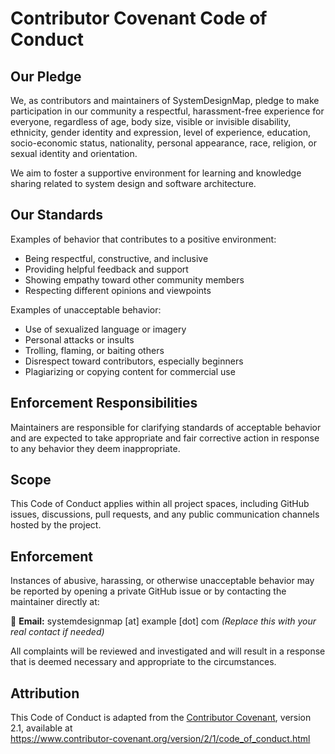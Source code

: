 # Contributor Covenant Code of Conduct

## Our Pledge

We, as contributors and maintainers of SystemDesignMap, pledge to make participation in our community a respectful, harassment-free experience for everyone, regardless of age, body size, visible or invisible disability, ethnicity, gender identity and expression, level of experience, education, socio-economic status, nationality, personal appearance, race, religion, or sexual identity and orientation.

We aim to foster a supportive environment for learning and knowledge sharing related to system design and software architecture.

## Our Standards

Examples of behavior that contributes to a positive environment:

- Being respectful, constructive, and inclusive
- Providing helpful feedback and support
- Showing empathy toward other community members
- Respecting different opinions and viewpoints

Examples of unacceptable behavior:

- Use of sexualized language or imagery
- Personal attacks or insults
- Trolling, flaming, or baiting others
- Disrespect toward contributors, especially beginners
- Plagiarizing or copying content for commercial use

## Enforcement Responsibilities

Maintainers are responsible for clarifying standards of acceptable behavior and are expected to take appropriate and fair corrective action in response to any behavior they deem inappropriate.

## Scope

This Code of Conduct applies within all project spaces, including GitHub issues, discussions, pull requests, and any public communication channels hosted by the project.

## Enforcement

Instances of abusive, harassing, or otherwise unacceptable behavior may be reported by opening a private GitHub issue or by contacting the maintainer directly at:

📧 **Email:** systemdesignmap [at] example [dot] com *(Replace this with your real contact if needed)*

All complaints will be reviewed and investigated and will result in a response that is deemed necessary and appropriate to the circumstances.

## Attribution

This Code of Conduct is adapted from the [Contributor Covenant][homepage], version 2.1, available at  
https://www.contributor-covenant.org/version/2/1/code_of_conduct.html

[homepage]: https://www.contributor-covenant.org
